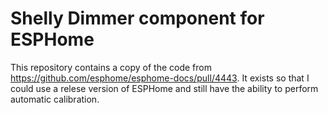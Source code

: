 # Shelly Dimmer component for ESPHome

This repository contains a copy of the code from https://github.com/esphome/esphome-docs/pull/4443. It exists so that
I could use a relese version of ESPHome and still have the ability to perform automatic calibration.
